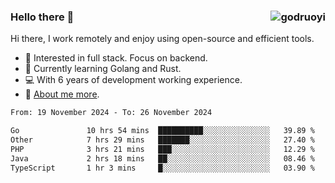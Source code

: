 ### Hello there 👋 <img align="right" src="https://github-readme-stats.vercel.app/api?username=godruoyi&show_icons=true" alt="godruoyi" />

Hi there, I work remotely and enjoy using open-source and efficient tools.

- 🔭 Interested in full stack. Focus on backend.
- 🌱 Currently learning Golang and Rust.
- 💻 With 6 years of development working experience.
- 👒 [About me more](https://godruoyi.com/posts/about-godruoyi).



<!--START_SECTION:waka-->

```txt
From: 19 November 2024 - To: 26 November 2024

Go               10 hrs 54 mins  ██████████░░░░░░░░░░░░░░░   39.89 %
Other            7 hrs 29 mins   ███████░░░░░░░░░░░░░░░░░░   27.40 %
PHP              3 hrs 21 mins   ███░░░░░░░░░░░░░░░░░░░░░░   12.29 %
Java             2 hrs 18 mins   ██░░░░░░░░░░░░░░░░░░░░░░░   08.46 %
TypeScript       1 hr 3 mins     █░░░░░░░░░░░░░░░░░░░░░░░░   03.90 %
```

<!--END_SECTION:waka-->
